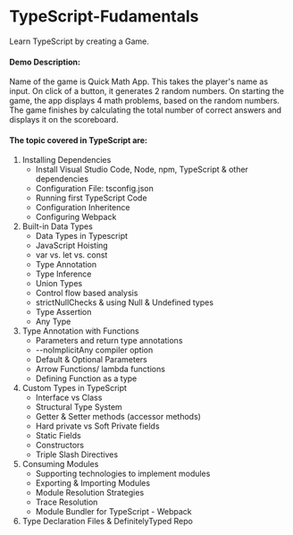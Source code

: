 # TypeScript-Fudamentals
Learn TypeScript by creating a Game. 

#### Demo Description: 
Name of the game is Quick Math App. This takes the player's name as input. On click of a button, it generates 2 random    numbers. On starting the game, the app displays 4 math problems, based on the random numbers. The game finishes by calculating the total number of correct answers and displays it on the scoreboard.

#### The topic covered in TypeScript are:
1. Installing Dependencies
    - Install Visual Studio Code, Node, npm, TypeScript & other dependencies
    - Configuration File: tsconfig.json
    - Running first TypeScript Code
    - Configuration Inheritence
    - Configuring Webpack
2. Built-in Data Types
    - Data Types in Typescript
    - JavaScript Hoisting
    - var vs. let vs. const
    - Type Annotation
    - Type Inference
    - Union Types
    - Control flow based analysis
    - strictNullChecks & using Null & Undefined types
    - Type Assertion
    -  Any Type
3. Type Annotation with Functions
    - Parameters and return type annotations
    - --noImplicitAny compiler option
    - Default & Optional Parameters
    - Arrow Functions/ lambda functions
    - Defining Function as a type
4. Custom Types in TypeScript
    - Interface vs Class
    - Structural Type System
    - Getter & Setter methods (accessor methods)
    - Hard private vs Soft Private fields
    - Static Fields
    - Constructors
    - Triple Slash Directives
5. Consuming Modules
    - Supporting technologies to implement modules
    - Exporting & Importing Modules
    - Module Resolution Strategies
    - Trace Resolution
    - Module Bundler for TypeScript - Webpack
6. Type Declaration Files & DefinitelyTyped Repo
